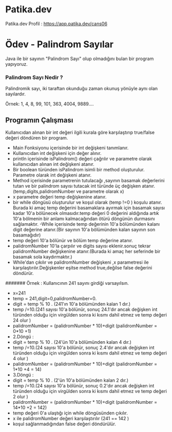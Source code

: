 # Patika.dev
Patika.dev Profil : https://app.patika.dev/cans06

# Ödev - Palindrom Sayılar
Java ile bir sayının "Palindrom Sayı" olup olmadığını bulan bir program yapıyoruz.

### Palindrom Sayı Nedir ?
Palindromik sayı, iki taraftan okunduğu zaman okunuş yönüyle aynı olan sayılardır.

Örnek: 1, 4, 8, 99, 101, 363, 4004, 9889....

## Programın Çalışması
Kullanıcıdan alınan bir int değeri ilgili kurala göre karşılaştırıp true/false değeri döndüren bir program.
- Main Fonksiyonu içerisinde bir int değişkeni tanımlanır.
- Kullanıcıdan int değişkeni için değer alınır.
- println içerisinde isPalindrom() değeri çağrılır ve parametre olarak kullanıcıdan alınan int değişkeni atanır.
- Bir boolean türünden isPalindrom isimli bir method oluşturulur. Parametre olarak int değişkeni atanır.
- Method içerisinde parametrenin tutulacağı ,sayının basamak değerlerini tutan ve bir palindrom sayısı tutacak int türünde üç değişken atanır.
  (temp,digits,palidromNumber ve parametre olarak x)
- x parametre değeri temp değişkenine atanır.
- bir while döngüsü oluşturulur ve koşul olarak (temp !=0 ) koşulu atanır.
 Burada ki amaç temp değerini basamaklara ayırmak için basamak sayısı kadar 10'a bölünecek olmasıdır.temp değeri 0 değerini aldığında artık 10'a bölmenin bir anlamı kalmacağından ötürü döngünün durmasını sağlamaktır.
-While içerisinde temp değerinin 10'a bölümünden kalanı digit değerine atanır.(Bir sayının 10'a bölümünden kalan sayının son basamağıdır)
- temp değeri 10'a bölünür ve bölüm temp değerine atanır.
- palidromNumber 10'la çarpılır ve digits sayısı eklenir.sonuç tekrar palidromNumber değişkenine atanır.(Burada ki amaç her seferinde bir basamak sola kaydırmaktır.)
- While'dan çıkılır ve palidromNumber değişkeni ,x parametresi ile karşılaştırılır.Değişkenler eşitse method true,değilse false değerini döndürür.

####### Örnek :
Kullanıcının 241 sayını girdiği varsayılsın.
* x=241
* temp = 241,digit=0,palidromNumber=0.
* digit = temp % 10 . (241'ın 10'a bölümünden kalan 1 dır.)
* temp /=10.(241 sayısı 10'a bölünür, sonuç 24.1'dır ancak değişken int türünden olduğu için virgülden sonra ki kısmı dahil etmez ve temp değeri 24 olur )
* palidromNumber = (palidromNumber * 10)+digit (palidromNumber = 0*10 +1)
* 2.Döngü :
* digit = temp % 10 . (24'ün 10'a bölümünden kalan 4 dır.)
* temp /=10.(24 sayısı 10'a bölünür, sonuç 2.4'dır ancak değişken int türünden olduğu için virgülden sonra ki kısmı dahil etmez ve temp değeri 4 olur )
* palidromNumber = (palidromNumber * 10)+digit (palidromNumber = 1*10 +4 = 14)
* 3.Döngü :
* digit = temp % 10 . (2'ün 10'a bölümünden kalan 2 dır.)
* temp /=10.(24 sayısı 10'a bölünür, sonuç 0.2'dır ancak değişken int türünden olduğu için virgülden sonra ki kısmı dahil etmez ve temp değeri 2 olur )
* palidromNumber = (palidromNumber * 10)+digit (palidromNumber = 14*10 +2 = 142)
* temp değeri 0'a ulaştığı için while döngüsünden çıkılır.
* x ile palidromNumber değeri karşılaştırılır (241 == 142 )
* koşul sağlanmadığından false değeri döndürülür.